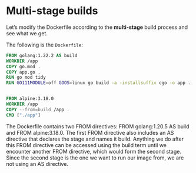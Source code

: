 # Multi-stage builds

Let’s modify the Dockerfile according to the **multi-stage** build process and see what we get.

The following is the `Dockerfile`:

```Dockerfile
FROM golang:1.22.2 AS build
WORKDIR /app
COPY go.mod .
COPY app.go .
RUN go mod tidy
RUN GO111MODULE=off GOOS=linux go build -a -installsuffix cgo -o app . && chmod +x ./app


FROM alpine:3.18.0
WORKDIR /app
COPY --from=build /app .
CMD ["./app"]
```

The Dockerfile contains two FROM directives: FROM golang:1.20.5 AS build and FROM alpine:3.18.0. The first FROM directive also includes an AS directive that declares the stage and names it build. Anything we do after this FROM directive can be accessed using the build term until we encounter another FROM directive, which would form the second stage. Since the second stage is the one we want to run our image from, we are not using an AS directive.